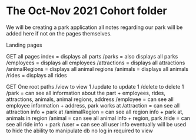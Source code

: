 # The Oct-Nov 2021 Cohort folder

We will be creating a park application all notes regarding our park will be added here if not on the pages themselves. 

Landing pages

GET all pages
index = displays all parts
/parks = also displays all parks
/employees = displays all employees
/attractions = displays all attractions
/animalRegions = displays all animal regions
/animals = displays all animals
/rides = displays all rides

GET One root paths
        /view to view 1 /update to update 1 /delete to delete 1
/park = can see all information about the part + employees, rides, attractions, animals, animal regions, address
/employee = can see all employee information + address, park works at
/attraction = can see all attraction info + park at
/animalRegion = can see all region info + park at, animals in region
/animal = can see all animal info + region, park
/ride = can see all ride info + park
/user = can see all user info eventually will be used to hide the ability to manipulate db no log in required to view